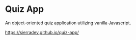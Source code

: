# Quiz App
An object-oriented quiz application utilizing vanilla Javascript.

https://sierradev.github.io/quiz-app/
